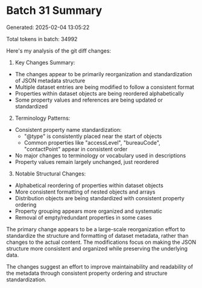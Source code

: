 # Batch 31 Summary

Generated: 2025-02-04 13:05:22

Total tokens in batch: 34992

Here's my analysis of the git diff changes:

1. Key Changes Summary:
- The changes appear to be primarily reorganization and standardization of JSON metadata structure
- Multiple dataset entries are being modified to follow a consistent format
- Properties within dataset objects are being reordered alphabetically
- Some property values and references are being updated or standardized

2. Terminology Patterns:
- Consistent property name standardization:
  - "@type" is consistently placed near the start of objects
  - Common properties like "accessLevel", "bureauCode", "contactPoint" appear in consistent order
- No major changes to terminology or vocabulary used in descriptions
- Property values remain largely unchanged, just reordered

3. Notable Structural Changes:
- Alphabetical reordering of properties within dataset objects
- More consistent formatting of nested objects and arrays
- Distribution objects are being standardized with consistent property ordering
- Property grouping appears more organized and systematic
- Removal of empty/redundant properties in some cases

The primary change appears to be a large-scale reorganization effort to standardize the structure and formatting of dataset metadata, rather than changes to the actual content. The modifications focus on making the JSON structure more consistent and organized while preserving the underlying data.

The changes suggest an effort to improve maintainability and readability of the metadata through consistent property ordering and structure standardization.